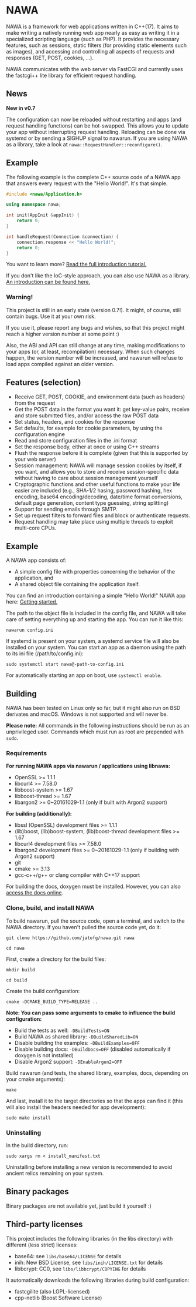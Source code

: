 NAWA
===

NAWA is a framework for web applications written in C++(17). It aims to 
make writing a natively running web app nearly as easy as writing it 
in a specialized scripting language (such as PHP). It provides the 
necessary features, such as sessions, static filters (for providing 
static elements such as images), and accessing and controlling all 
aspects of requests and responses (GET, POST, cookies, ...).

NAWA communicates with the web server via FastCGI and currently uses 
the fastcgi++ lite library for efficient request handling.

## News
**New in v0.7**

The configuration can now be reloaded without restarting and apps (and request handling 
functions) can be hot-swapped. This allows you to update your app without interrupting 
request handling. Reloading can be done via systemd or by sending a SIGHUP signal to 
nawarun. If you are using NAWA as a library, take a look at 
`nawa::RequestHandler::reconfigure()`.

## Example

The following example is the complete C++ source code of a NAWA app that 
answers every request with the "Hello World!". It's that simple.

```cpp
#include <nawa/Application.h>

using namespace nawa;

int init(AppInit &appInit) {
    return 0;
}

int handleRequest(Connection &connection) {
    connection.response << "Hello World!";
    return 0;
}
```

You want to learn more? 
[Read the full introduction tutorial.](https://www.tobiasflaig.eu/nawa/0.7/docs/gettingstarted.html) 

If you don't like the IoC-style approach, you can also use NAWA as a library. 
[An introduction can be found here.](https://www.tobiasflaig.eu/nawa/0.7/docs/aslibrarymanual.html)

### Warning!

This project is still in an early state (version 0.7!). It might, of 
course, still contain bugs. Use it at your own risk.

If you use it, please report any bugs and wishes, so that this project 
might reach a higher version number at some point :)

Also, the ABI and API can still change at any time, making 
modifications to your apps (or, at least, recompilation) necessary. When such 
changes happen, the version number will be increased, and nawarun will refuse to 
load apps compiled against an older version.

## Features (selection)

- Receive GET, POST, COOKIE, and environment data (such as headers) 
from the request
- Get the POST data in the format you want it: get key-value pairs, 
receive and store submitted files, and/or access the raw POST data
- Set status, headers, and cookies for the response
- Set defaults, for example for cookie parameters, by using the 
configuration engine
- Read and store configuration files in the .ini format
- Set the response body, either at once or using C++ streams
- Flush the response before it is complete (given that this is 
supported by your web server)
- Session management: NAWA will manage session cookies by itself, if 
you want, and allows you to store and receive session-specific data 
without having to care about session management yourself
- Cryptographic functions and other useful functions to make your life 
easier are included (e.g., SHA-1/2 hasing, password hashing, hex 
encoding, base64 encoding/decoding, date/time format conversions, 
default page generation, content type guessing, string splitting)
- Support for sending emails through SMTP.
- Set up request filters to forward files and block or authenticate 
requests.
- Request handling may take place using multiple threads to exploit  
multi-core CPUs.

## Example

A NAWA app consists of:

- A simple config file with properties concerning the behavior of the 
application, and
- A shared object file containing the application itself.

You can find an introduction containing a simple "Hello World!" 
NAWA app here: 
[Getting started.](https://www.tobiasflaig.eu/nawa/0.7/docs/gettingstarted.html)

The path to the object file is included in the config file, and NAWA 
will take care of setting everything up and starting the app. You 
can run it like this:

`nawarun config.ini`

If systemd is present on your system, a systemd service file will 
also be installed on your system. You can start an app as a 
daemon using the path to its ini file (/path/to/config.ini):

`sudo systemctl start nawa@-path-to-config.ini`

For automatically starting an app on boot, use `systemctl enable`.

## Building

NAWA has been tested on Linux only so far, but it might also run on BSD derivates 
and macOS. 
Windows is not supported and will never be.

**Please note:** All commands in the following instructions should be 
run as an unprivileged user. Commands which must run as root are 
prepended with `sudo`.

### Requirements

**For running NAWA apps via nawarun / applications using libnawa:**

* OpenSSL >= 1.1.1
* libcurl4 >= 7.58.0
* libboost-system >= 1.67
* libboost-thread >= 1.67
* libargon2 >= 0~20161029-1.1 (only if built with Argon2 support)

**For building (additionally):**

* libssl (OpenSSL) development files >= 1.1.1
* (lib)boost, (lib)boost-system, (lib)boost-thread development files >= 1.67
* libcurl4 development files >= 7.58.0
* libargon2 development files >= 0~20161029-1.1  (only if building with Argon2 support)
* git
* cmake >= 3.13
* gcc-c++/g++ or clang compiler with C++17 support

For building the docs, doxygen must be installed. However, you can also 
[access the docs online](https://www.tobiasflaig.eu/nawa/0.7/docs/).

### Clone, build, and install NAWA

To build nawarun, pull the source code, open a terminal, and 
switch to the NAWA directory. If you haven't pulled the source code 
yet, do it:

`git clone https://github.com/jatofg/nawa.git nawa`

`cd nawa`

First, create a directory for the build files:

`mkdir build`

`cd build`

Create the build configuration:

`cmake -DCMAKE_BUILD_TYPE=RELEASE ..`

**Note: You can pass some arguments to cmake to influence the build configuration:** 
* Build the tests as well: `-DBuildTests=ON`
* Build NAWA as shared library: `-DBuildSharedLib=ON`
* Disable building the examples: `-DBuildExamples=OFF`
* Disable building docs: `-DBuildDocs=OFF` (disabled automatically if doxygen is not installed)
* Disable Argon2 support: `-DEnableArgon2=OFF`

Build nawarun (and tests, the shared library, examples, docs, depending on your 
cmake arguments):

`make`

And last, install it to the target directories so that the apps 
can find it (this will also install the headers needed for app development):

`sudo make install`

### Uninstalling

In the build directory, run:

`sudo xargs rm < install_manifest.txt`

Uninstalling before installing a new version is recommended to avoid ancient 
relics remaining on your system.

## Binary packages

Binary packages are not available yet, just build it yourself :)

## Third-party licenses

This project includes the following libraries (in the libs directory) 
with different (less strict) licenses:
* base64: see `libs/base64/LICENSE` for details
* inih: New BSD License, see `libs/inih/LICENSE.txt` for details
* libbcrypt: CC0, see `libs/libbcrypt/COPYING` for details

It automatically downloads the following libraries during build configuration:
* fastcgilite (also LGPL-licensed)
* cpp-netlib (Boost Software License)